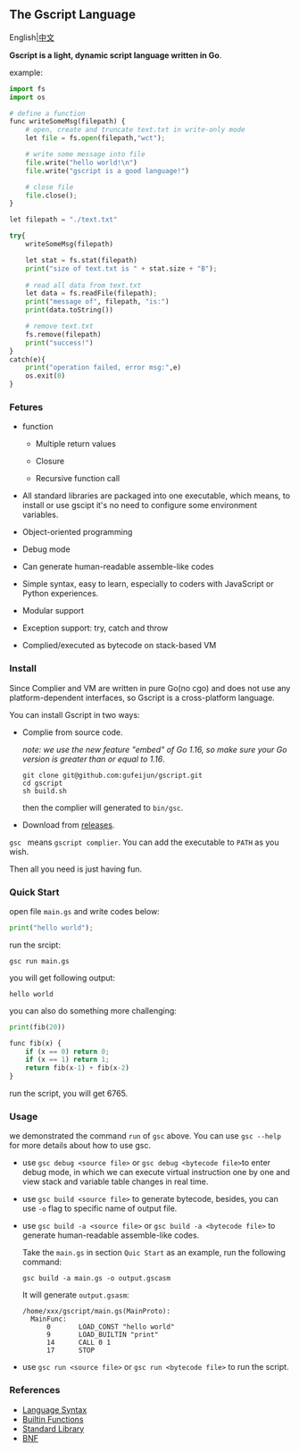 ## The Gscript Language

English|[中文](https://github.com/gufeijun/gscript/blob/master/README_zh.md)

**Gscript is a light, dynamic script language written in Go**.

example:

```python
import fs
import os

# define a function
func writeSomeMsg(filepath) {
    # open, create and truncate text.txt in write-only mode
    let file = fs.open(filepath,"wct");

    # write some message into file
    file.write("hello world!\n")
    file.write("gscript is a good language!")

    # close file
    file.close();
}

let filepath = "./text.txt"

try{
    writeSomeMsg(filepath)

    let stat = fs.stat(filepath)
    print("size of text.txt is " + stat.size + "B");
    
    # read all data from text.txt
    let data = fs.readFile(filepath);
    print("message of", filepath, "is:")
    print(data.toString())

    # remove text.txt
    fs.remove(filepath)
    print("success!")
}
catch(e){
    print("operation failed, error msg:",e)
    os.exit(0)
}
```

### Fetures

+ function

  + Multiple return values

  + Closure
  + Recursive function call

+ All standard libraries are packaged into one executable, which means, to install or use gscipt it's no need to configure some  environment variables.

+ Object-oriented programming

+ Debug mode

+ Can generate human-readable assemble-like codes

+ Simple syntax, easy to learn, especially to coders with JavaScript or Python  experiences.

+ Modular support

+ Exception support: try, catch and throw

+ Complied/executed as bytecode on stack-based VM

### Install

Since Complier and VM are written in pure Go(no cgo) and does not use any platform-dependent interfaces, so Gscript is a cross-platform language.

You can install Gscript in two ways:

+ Complie from source code. 

  *note: we use the new feature "embed" of Go 1.16, so make sure your Go version is greater than or equal to 1.16*.

  ```shell
  git clone git@github.com:gufeijun/gscript.git
  cd gscript
  sh build.sh
  ```

  then the complier will generated to `bin/gsc`. 

+ Download from [releases](https://github.com/gufeijun/gscript/releases). 

`gsc ` means `gscript complier`. You can add the executable to `PATH` as you wish. 

Then all you need is just having fun.

### Quick Start

open file `main.gs` and write codes below:

```python
print("hello world");
```

run the srcipt:

```shell
gsc run main.gs
```

you will get following output:

```
hello world
```

you can also do something more challenging:

```python
print(fib(20))

func fib(x) {
    if (x == 0) return 0;
    if (x == 1) return 1;
    return fib(x-1) + fib(x-2)
}
```

run the script, you will get 6765.

### Usage

we demonstrated the command `run` of `gsc` above. You can use `gsc --help` for more details about how to use gsc.

+ use `gsc debug <source file>`  or `gsc debug <bytecode file>`to enter debug mode, in which we can execute virtual instruction one by one and  view stack and variable table changes in real time.

+ use `gsc build <source file>` to generate bytecode, besides, you can use `-o` flag to specific name of output file.

+ use `gsc build -a <source file>` or `gsc build -a <bytecode file>` to generate human-readable assemble-like codes.  

  Take the `main.gs` in section `Quic Start` as an example, run the following command:

  ```shell
  gsc build -a main.gs -o output.gscasm
  ```

  It will generate `output.gsasm`:

  ```
  /home/xxx/gscript/main.gs(MainProto):
  	MainFunc:
  		0		LOAD_CONST "hello world"
  		9		LOAD_BUILTIN "print"
  		14		CALL 0 1
  		17		STOP
  ```

+ use `gsc run <source file>` or `gsc run <bytecode file>` to run the script.

### References

+ [Language Syntax](https://github.com/gufeijun/gscript/blob/master/doc/syntax.md)
+ [Builtin Functions](https://github.com/gufeijun/gscript/blob/master/doc/builtin.md)
+ [Standard Library](https://github.com/gufeijun/gscript/blob/master/doc/std.md)
+ [BNF](https://github.com/gufeijun/gscript/blob/master/doc/bnf.txt)


